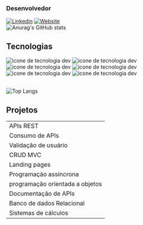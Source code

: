 ### Desenvolvedor

[![Linkedin](https://img.shields.io/badge/LinkedIn-0077B5?style=for-the-badge&logo=linkedin&logoColor=white)](https://www.linkedin.com/in/gabrielsilva17/)
[![Website](https://img.shields.io/badge/dev.to-0A0A0A?style=for-the-badge&logo=devdotto&logoColor=white)](https://seven-7-pot.netlify.app/)<br>
![Anurag's GitHub stats](https://github-readme-stats.vercel.app/api?username=GabryelSilvah&show_icons=true&theme=radical)

## Tecnologias

<div>
      <img src="https://img.shields.io/badge/PHP-777BB4?style=for-the-badge&logo=php&logoColor=white" alt="icone de tecnologia dev">
    <img src="https://img.shields.io/badge/JavaScript-F7DF1E?style=for-the-badge&logo=javascript&logoColor=black" alt="icone de tecnologia dev">
        <img src="https://img.shields.io/badge/MySQL-005C84?style=for-the-badge&logo=mysql&logoColor=white" alt="icone de tecnologia dev">
          <img src="https://img.shields.io/badge/Java-ED8B00?style=for-the-badge&logo=openjdk&logoColor=white" alt="icone de tecnologia dev">
           <img src="https://img.shields.io/badge/HTML5-E34F26?style=for-the-badge&logo=html5&logoColor=white" alt="icone de tecnologia dev"> <img src="https://img.shields.io/badge/CSS3-1572B6?style=for-the-badge&logo=css3&logoColor=white" alt="icone de tecnologia dev">
</div><br>

![Top Langs](https://github-readme-stats.vercel.app/api/top-langs/?username=GabryelSilvah&layout=compact)

## Projetos

<table boder="1">
      <tr>
            <td>APIs REST</td>
      </tr>
      <tr>
            <td>Consumo de APIs</td>
      </tr>
      <tr>
            <td>Validação de usuário</td>
      </tr>
        <tr>
            <td>CRUD MVC</td>
      </tr>
      <tr>
            <td>Landing pages</td>
      </tr>
      <tr>
            <td>Programação assíncrona</td>
      </tr>
        <tr>
            <td>programação orientada a objetos</td>
      </tr>
      <tr>
            <td>Documentação de APIs</td>
      </tr>
      <tr>
            <td>Banco de dados Relacional</td>
      </tr>
      <tr>
            <td>Sistemas de cálculos</td>
      </tr>
</table>
